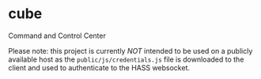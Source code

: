 # cube
Command and Control Center

Please note: this project is currently *NOT* intended to be used on a publicly available host as the `public/js/credentials.js` file is downloaded to the client and used to authenticate to the HASS websocket.
